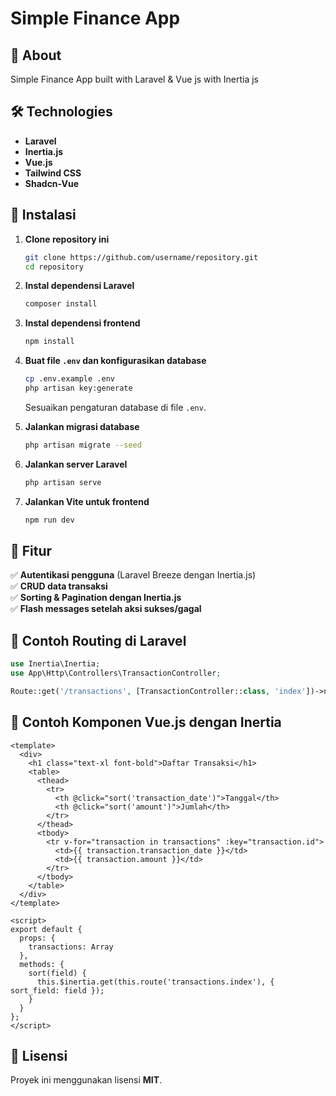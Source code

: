 # Simple Finance App

## 📌 About
Simple Finance App built with Laravel & Vue js with Inertia js

## 🛠️ Technologies
- **Laravel**
- **Inertia.js**
- **Vue.js**
- **Tailwind CSS**
- **Shadcn-Vue**

## 🔧 Instalasi
1. **Clone repository ini**
   ```sh
   git clone https://github.com/username/repository.git
   cd repository
   ```

2. **Instal dependensi Laravel**
   ```sh
   composer install
   ```

3. **Instal dependensi frontend**
   ```sh
   npm install
   ```

4. **Buat file `.env` dan konfigurasikan database**
   ```sh
   cp .env.example .env
   php artisan key:generate
   ```
   Sesuaikan pengaturan database di file `.env`.

5. **Jalankan migrasi database**
   ```sh
   php artisan migrate --seed
   ```

6. **Jalankan server Laravel**
   ```sh
   php artisan serve
   ```

7. **Jalankan Vite untuk frontend**
   ```sh
   npm run dev
   ```

## 🚀 Fitur
✅ **Autentikasi pengguna** (Laravel Breeze dengan Inertia.js)  
✅ **CRUD data transaksi**  
✅ **Sorting & Pagination dengan Inertia.js**  
✅ **Flash messages setelah aksi sukses/gagal**  

## 📌 Contoh Routing di Laravel
```php
use Inertia\Inertia;
use App\Http\Controllers\TransactionController;

Route::get('/transactions', [TransactionController::class, 'index'])->name('transactions.index');
```

## 📌 Contoh Komponen Vue.js dengan Inertia
```vue
<template>
  <div>
    <h1 class="text-xl font-bold">Daftar Transaksi</h1>
    <table>
      <thead>
        <tr>
          <th @click="sort('transaction_date')">Tanggal</th>
          <th @click="sort('amount')">Jumlah</th>
        </tr>
      </thead>
      <tbody>
        <tr v-for="transaction in transactions" :key="transaction.id">
          <td>{{ transaction.transaction_date }}</td>
          <td>{{ transaction.amount }}</td>
        </tr>
      </tbody>
    </table>
  </div>
</template>

<script>
export default {
  props: {
    transactions: Array
  },
  methods: {
    sort(field) {
      this.$inertia.get(this.route('transactions.index'), { sort_field: field });
    }
  }
};
</script>
```

## 📄 Lisensi
Proyek ini menggunakan lisensi **MIT**.

